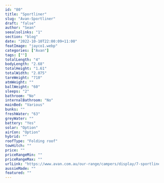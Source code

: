 ```yaml
---
id: "80"
title: "Sportliner"
slug: "Avan-Sportliner"
draft: "false"
author: "Sean"
seealsolinks: "1"
section: "blog"
date: "2022-10-10T22:00:09+11:00"
featImage: "jayco1.webp"
categories: ["Avan"]
tags: [""]
totalLength: "4"
bodyLength: "2.68"
totalHeight: "1.61"
totalWidth: "2.075"
tareWeight: "710"
atmWeight: ""
ballWeight: "60"
sleeps: "2"
bathroom: "No"
internalBathroom: "No"
mainBed: "Various"
bunks: ""
freshWater: "63"
greyWater: ""
battery: "Yes"
solar: "Option"
airCon: "Option"
hybrid: ""
roofType: "Folding roof"
towHitch: ""
price: ""
priceRangeMin: ""
priceRangeMax: ""
urlLink: "https://www.avan.com.au/our-range/campers/display/7-sportliner"
aussieMade: ""
featured: ""
---
```

